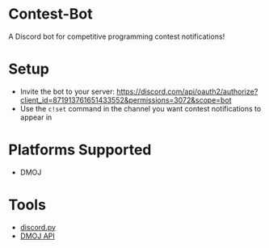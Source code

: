 # Contest-Bot
A Discord bot for competitive programming contest notifications!

# Setup
- Invite the bot to your server: https://discord.com/api/oauth2/authorize?client_id=871913761651433552&permissions=3072&scope=bot
- Use the `c!set` command in the channel you want contest notifications to appear in

# Platforms Supported
- DMOJ

# Tools
- [discord.py](https://pypi.org/project/discord.py/)
- [DMOJ API](https://dmoj.ca/api/)